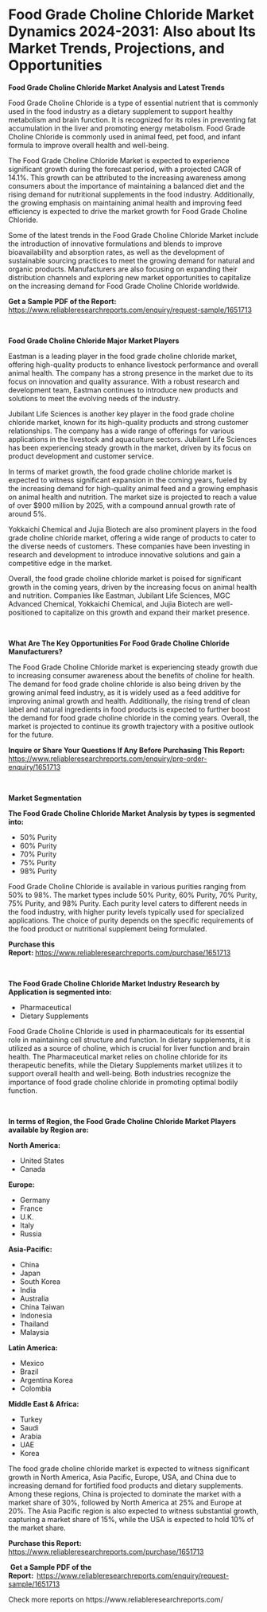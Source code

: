 <p><h1>Food Grade Choline Chloride Market Dynamics 2024-2031: Also about Its Market Trends, Projections, and Opportunities</h1></p><p><strong>Food Grade Choline Chloride Market Analysis and Latest Trends</strong></p>
<p><p>Food Grade Choline Chloride is a type of essential nutrient that is commonly used in the food industry as a dietary supplement to support healthy metabolism and brain function. It is recognized for its roles in preventing fat accumulation in the liver and promoting energy metabolism. Food Grade Choline Chloride is commonly used in animal feed, pet food, and infant formula to improve overall health and well-being.</p><p>The Food Grade Choline Chloride Market is expected to experience significant growth during the forecast period, with a projected CAGR of 14.1%. This growth can be attributed to the increasing awareness among consumers about the importance of maintaining a balanced diet and the rising demand for nutritional supplements in the food industry. Additionally, the growing emphasis on maintaining animal health and improving feed efficiency is expected to drive the market growth for Food Grade Choline Chloride.</p><p>Some of the latest trends in the Food Grade Choline Chloride Market include the introduction of innovative formulations and blends to improve bioavailability and absorption rates, as well as the development of sustainable sourcing practices to meet the growing demand for natural and organic products. Manufacturers are also focusing on expanding their distribution channels and exploring new market opportunities to capitalize on the increasing demand for Food Grade Choline Chloride worldwide.</p></p>
<p><strong>Get a Sample PDF of the Report:&nbsp;</strong> <a href="https://www.reliableresearchreports.com/enquiry/request-sample/1651713">https://www.reliableresearchreports.com/enquiry/request-sample/1651713</a></p>
<p>&nbsp;</p>
<p><strong>Food Grade Choline Chloride Major Market Players</strong></p>
<p><p>Eastman is a leading player in the food grade choline chloride market, offering high-quality products to enhance livestock performance and overall animal health. The company has a strong presence in the market due to its focus on innovation and quality assurance. With a robust research and development team, Eastman continues to introduce new products and solutions to meet the evolving needs of the industry.</p><p>Jubilant Life Sciences is another key player in the food grade choline chloride market, known for its high-quality products and strong customer relationships. The company has a wide range of offerings for various applications in the livestock and aquaculture sectors. Jubilant Life Sciences has been experiencing steady growth in the market, driven by its focus on product development and customer service.</p><p>In terms of market growth, the food grade choline chloride market is expected to witness significant expansion in the coming years, fueled by the increasing demand for high-quality animal feed and a growing emphasis on animal health and nutrition. The market size is projected to reach a value of over $900 million by 2025, with a compound annual growth rate of around 5%.</p><p>Yokkaichi Chemical and Jujia Biotech are also prominent players in the food grade choline chloride market, offering a wide range of products to cater to the diverse needs of customers. These companies have been investing in research and development to introduce innovative solutions and gain a competitive edge in the market.</p><p>Overall, the food grade choline chloride market is poised for significant growth in the coming years, driven by the increasing focus on animal health and nutrition. Companies like Eastman, Jubilant Life Sciences, MGC Advanced Chemical, Yokkaichi Chemical, and Jujia Biotech are well-positioned to capitalize on this growth and expand their market presence.</p></p>
<p>&nbsp;</p>
<p><strong>What Are The Key Opportunities For Food Grade Choline Chloride Manufacturers?</strong></p>
<p><p>The Food Grade Choline Chloride market is experiencing steady growth due to increasing consumer awareness about the benefits of choline for health. The demand for food grade choline chloride is also being driven by the growing animal feed industry, as it is widely used as a feed additive for improving animal growth and health. Additionally, the rising trend of clean label and natural ingredients in food products is expected to further boost the demand for food grade choline chloride in the coming years. Overall, the market is projected to continue its growth trajectory with a positive outlook for the future.</p></p>
<p><strong>Inquire or Share Your Questions If Any Before Purchasing This Report:</strong> <a href="https://www.reliableresearchreports.com/enquiry/pre-order-enquiry/1651713">https://www.reliableresearchreports.com/enquiry/pre-order-enquiry/1651713</a></p>
<p>&nbsp;</p>
<p><strong>Market Segmentation</strong></p>
<p><strong>The Food Grade Choline Chloride Market Analysis by types is segmented into:</strong></p>
<p><ul><li>50% Purity</li><li>60% Purity</li><li>70% Purity</li><li>75% Purity</li><li>98% Purity</li></ul></p>
<p><p>Food Grade Choline Chloride is available in various purities ranging from 50% to 98%. The market types include 50% Purity, 60% Purity, 70% Purity, 75% Purity, and 98% Purity. Each purity level caters to different needs in the food industry, with higher purity levels typically used for specialized applications. The choice of purity depends on the specific requirements of the food product or nutritional supplement being formulated.</p></p>
<p><strong>Purchase this Report:&nbsp;</strong><a href="https://www.reliableresearchreports.com/purchase/1651713">https://www.reliableresearchreports.com/purchase/1651713</a></p>
<p>&nbsp;</p>
<p><strong>The Food Grade Choline Chloride Market Industry Research by Application is segmented into:</strong></p>
<p><ul><li>Pharmaceutical</li><li>Dietary Supplements</li></ul></p>
<p><p>Food Grade Choline Chloride is used in pharmaceuticals for its essential role in maintaining cell structure and function. In dietary supplements, it is utilized as a source of choline, which is crucial for liver function and brain health. The Pharmaceutical market relies on choline chloride for its therapeutic benefits, while the Dietary Supplements market utilizes it to support overall health and well-being. Both industries recognize the importance of food grade choline chloride in promoting optimal bodily function.</p></p>
<p>&nbsp;</p>
<p><strong>In terms of Region, the Food Grade Choline Chloride Market Players available by Region are:</strong></p>
<p>
    <p> <strong> North America: </strong>
        <ul>
            <li>United States</li>
            <li>Canada</li>
        </ul>
        </p> 
    <p> <strong> Europe: </strong>
        <ul>
            <li>Germany</li>
            <li>France</li>
            <li>U.K.</li>
            <li>Italy</li>
            <li>Russia</li>
        </ul>
        </p> 
    <p> <strong> Asia-Pacific: </strong>
        <ul>
            <li>China</li>
            <li>Japan</li>
            <li>South Korea</li>
            <li>India</li>
            <li>Australia</li>
            <li>China Taiwan</li>
            <li>Indonesia</li>
            <li>Thailand</li>
            <li>Malaysia</li>
        </ul>
        </p> 
    <p> <strong> Latin America: </strong>
        <ul>
            <li>Mexico</li>
            <li>Brazil</li>
            <li>Argentina Korea</li>
            <li>Colombia</li>
        </ul>
        </p> 
    <p> <strong> Middle East & Africa: </strong>
        <ul>
            <li>Turkey</li>
            <li>Saudi</li>
            <li>Arabia</li>
            <li>UAE</li>
            <li>Korea</li>
        </ul>
    </p>
    </p>
<p><p>The food grade choline chloride market is expected to witness significant growth in North America, Asia Pacific, Europe, USA, and China due to increasing demand for fortified food products and dietary supplements. Among these regions, China is projected to dominate the market with a market share of 30%, followed by North America at 25% and Europe at 20%. The Asia Pacific region is also expected to witness substantial growth, capturing a market share of 15%, while the USA is expected to hold 10% of the market share.</p></p>
<p><strong>Purchase this Report: </strong><a href="https://www.reliableresearchreports.com/purchase/1651713">https://www.reliableresearchreports.com/purchase/1651713</a></p>
<p>&nbsp;<strong>Get a Sample PDF of the Report:&nbsp;&nbsp;</strong><a href="https://www.reliableresearchreports.com/enquiry/request-sample/1651713">https://www.reliableresearchreports.com/enquiry/request-sample/1651713</a></p>
<p><strong></strong></p>
<p>Check more reports on https://www.reliableresearchreports.com/</p>